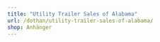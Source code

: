 ```yaml
---
title: "Utility Trailer Sales of Alabama"
url: /dothan/utility-trailer-sales-of-alabama/
shop: Anhänger
---
```

